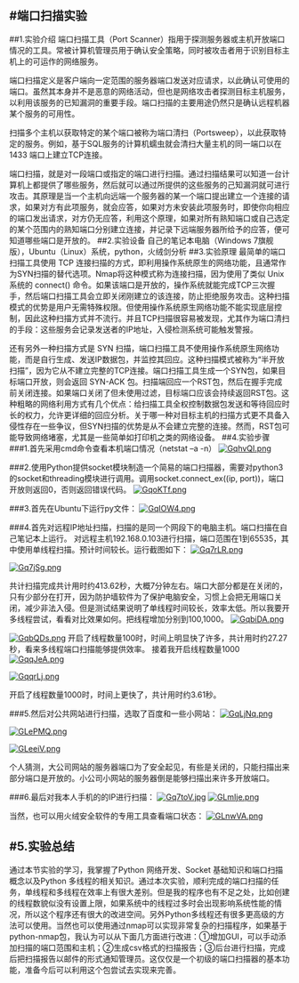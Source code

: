 #端口扫描实验
----------------------------
##1.实验介绍
端口扫描工具（Port Scanner）指用于探测服务器或主机开放端口情况的工具。常被计算机管理员用于确认安全策略，同时被攻击者用于识别目标主机上的可运作的网络服务。

端口扫描定义是客户端向一定范围的服务器端口发送对应请求，以此确认可使用的端口。虽然其本身并不是恶意的网络活动，但也是网络攻击者探测目标主机服务，以利用该服务的已知漏洞的重要手段。端口扫描的主要用途仍然只是确认远程机器某个服务的可用性。

扫描多个主机以获取特定的某个端口被称为端口清扫（Portsweep），以此获取特定的服务。例如，基于SQL服务的计算机蠕虫就会清扫大量主机的同一端口以在 1433 端口上建立TCP连接。

端口扫描，就是对一段端口或指定的端口进行扫描。通过扫描结果可以知道一台计算机上都提供了哪些服务，然后就可以通过所提供的这些服务的己知漏洞就可进行攻击。其原理是当一个主机向远端一个服务器的某一个端口提出建立一个连接的请求，如果对方有此项服务，就会应答，如果对方未安装此项服务时，即使你向相应的端口发出请求，对方仍无应答，利用这个原理，如果对所有熟知端口或自己选定的某个范围内的熟知端口分别建立连接，并记录下远端服务器所给予的应答，便可知道哪些端口是开放的。
##2.实验设备
自己的笔记本电脑（Windows 7旗舰版），Ubuntu（Linux）系统，python，火绒剑分析
##3.实验原理
最简单的端口扫描工具使用 TCP 连接扫描的方式，即利用操作系统原生的网络功能，且通常作为SYN扫描的替代选项。Nmap将这种模式称为连接扫描，因为使用了类似 Unix 系统的 connect() 命令。如果该端口是开放的，操作系统就能完成TCP三次握手，然后端口扫描工具会立即关闭刚建立的该连接，防止拒绝服务攻击。这种扫描模式的优势是用户无需特殊权限。但使用操作系统原生网络功能不能实现底层控制，因此这种扫描方式并不流行。并且TCP扫描很容易被发现，尤其作为端口清扫的手段：这些服务会记录发送者的IP地址，入侵检测系统可能触发警报。

还有另外一种扫描方式是 SYN 扫描，端口扫描工具不使用操作系统原生网络功能，而是自行生成、发送IP数据包，并监控其回应。这种扫描模式被称为“半开放扫描”，因为它从不建立完整的TCP连接。端口扫描工具生成一个SYN包，如果目标端口开放，则会返回 SYN-ACK 包。扫描端回应一个RST包，然后在握手完成前关闭连接。如果端口关闭了但未使用过滤，目标端口应该会持续返回RST包。这种粗略的网络利用方式有几个优点：给扫描工具全权控制数据包发送和等待回应时长的权力，允许更详细的回应分析。关于哪一种对目标主机的扫描方式更不具备入侵性存在一些争议，但SYN扫描的优势是从不会建立完整的连接。然而，RST包可能导致网络堵塞，尤其是一些简单如打印机之类的网络设备。
##4.实验步骤
###1.首先采用cmd命令查看本机端口情况（netstat –a -n）
[![GqhvQI.png](https://s1.ax1x.com/2020/04/12/GqhvQI.png)](https://imgchr.com/i/GqhvQI)

###2.使用Python提供socket模块制造一个简易的端口扫描器，需要对python3的socket和threading模块进行调用。调用socket.connect_ex((ip, port))，端口开放则返回0，否则返回错误代码。
[![GqoKTf.png](https://s1.ax1x.com/2020/04/12/GqoKTf.png)](https://imgchr.com/i/GqoKTf)

###3.首先在Ubuntu下运行py文件：
[![GqIOW4.png](https://s1.ax1x.com/2020/04/12/GqIOW4.png)](https://imgchr.com/i/GqIOW4)

###4.首先对远程IP地址扫描，扫描的是同一个网段下的电脑主机。端口扫描在自己笔记本上运行。
对远程主机192.168.0.103进行扫描，端口范围在1到65535，其中使用单线程扫描。预计时间较长。运行截图如下：
[![Gq7rLR.png](https://s1.ax1x.com/2020/04/12/Gq7rLR.png)](https://imgchr.com/i/Gq7rLR)

[![Gq7jSg.png](https://s1.ax1x.com/2020/04/12/Gq7jSg.png)](https://imgchr.com/i/Gq7jSg)

共计扫描完成共计用时约413.62秒，大概7分钟左右。端口大部分都是在关闭的，只有少部分在打开，因为防护墙软件为了保护电脑安全，习惯上会把无用端口关闭，减少非法入侵。但是测试结果说明了单线程时间较长，效率太低。所以我要开多线程尝试，看看对比效果如何。把线程增加分别到100,1000。
[![GqbiDA.png](https://s1.ax1x.com/2020/04/12/GqbiDA.png)](https://imgchr.com/i/GqbiDA)

[![GqbQDs.png](https://s1.ax1x.com/2020/04/12/GqbQDs.png)](https://imgchr.com/i/GqbQDs)
开启了线程数量100时，时间上明显快了许多，共计用时约27.27秒，看来多线程端口扫描能够提供效率。
接着我开启线程数量1000
[![GqqJeA.png](https://s1.ax1x.com/2020/04/12/GqqJeA.png)](https://imgchr.com/i/GqqJeA)

[![GqqrLj.png](https://s1.ax1x.com/2020/04/12/GqqrLj.png)](https://imgchr.com/i/GqqrLj)

开启了线程数量1000时，时间上更快了，共计用时约3.61秒。

###5.然后对公共网站进行扫描，选取了百度和一些小网站：
[![GqLjNq.png](https://s1.ax1x.com/2020/04/12/GqLjNq.png)](https://imgchr.com/i/GqLjNq)

[![GLePMQ.png](https://s1.ax1x.com/2020/04/12/GLePMQ.png)](https://imgchr.com/i/GLePMQ)

[![GLeeiV.png](https://s1.ax1x.com/2020/04/12/GLeeiV.png)](https://imgchr.com/i/GLeeiV)

个人猜测，大公司网站的服务器端口为了安全起见，有些是关闭的，只能扫描出来部分端口是开放的。小公司小网站的服务器倒是能够扫描出来许多开放端口。

###6.最后对我本人手机的的IP进行扫描：
[![Gq7toV.jpg](https://s1.ax1x.com/2020/04/12/Gq7toV.jpg)](https://imgchr.com/i/Gq7toV)
[![GLmIje.png](https://s1.ax1x.com/2020/04/12/GLmIje.png)](https://imgchr.com/i/GLmIje)

当然，也可以用火绒安全软件的专用工具查看端口状态：
[![GLnwVA.png](https://s1.ax1x.com/2020/04/12/GLnwVA.png)](https://imgchr.com/i/GLnwVA)

#5.实验总结
----------
通过本节实验的学习，我掌握了Python 网络开发、Socket 基础知识和端口扫描概念以及Python 多线程的相关知识。通过本次实验，顺利完成的端口扫描的任务，单线程和多线程在效率上有很大差别。但是我的程序也有不足之处，比如创建的线程数貌似没有设置上限，如果系统中的线程过多时会出现影响系统性能的情况，所以这个程序还有很大的改进空间。另外Python多线程还有很多更高级的方法可以使用。当然也可以使用通过nmap可以实现非常复杂的扫描程序，如果基于python-nmap包，我认为可以从下面几方面进行改进：①增加GUI，可以手动添加扫描的端口范围和主机；②生成csv格式的扫描报告；③后台进行扫描，完成后把扫描报告以邮件的形式通知管理员。这仅仅是一个初级的端口扫描器的基本功能，准备今后可以利用这个包尝试去实现来完善。